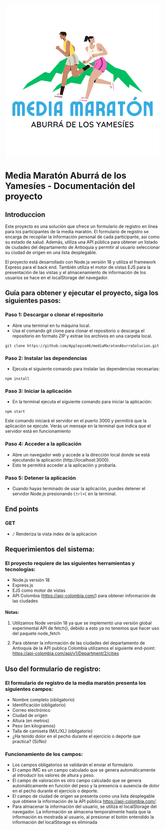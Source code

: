<p align="center">
  <img src="https://github.com/Applepie46/mediaMaratonAburraSolucion/blob/master/public/images/logos/logoNoBg.png" />
</p>

# Media Maratón Aburrá de los Yamesíes - Documentación del proyecto

## Introduccion
Este proyecto es una solución que ofrece un formulario de registro en línea para los 
participantes de la media maratón. El formulario de registro se encarga de recopilar la 
información personal de cada participante, así como su estado de salud. Además, utiliza una API 
pública para obtener un listado de ciudades del departamento de Antioquia y permitir al 
usuario seleccionar su ciudad de origen en una lista desplegable.

El proyecto está desarrollado con Node.js versión 18 y utiliza el framework Express para el back  end. También utiliza el motor de vistas EJS para la presentación de las vistas y el 
almacenamiento de información de los usuarios se hace en el localStorage del navegador.


## Guía para obtener y ejecutar el proyecto, siga los siguientes pasos:

### Paso 1: Descargar o clonar el repositorio

- Abre una terminal en tu máquina local.
- Usa el comando git clone para clonar el repositorio o descarga el repositorio en formato 
ZIP y extrae los archivos en una carpeta local.

`git clone https://github.com/Applepie46/mediaMaratonAburraSolucion.git`

### Paso 2: Instalar las dependencias

- Ejecuta el siguiente comando para instalar las dependencias necesarias:

`npm install`

### Paso 3: Iniciar la aplicación

- En la terminal ejecuta el siguiente comando para iniciar la aplicación:

`npm start`

Este comando iniciará el servidor en el puerto 3000 y permitirá que la aplicación se ejecute.
Verás un mensaje en la terminal que indica que el servidor está en funcionamiento

### Paso 4: Acceder a la aplicación

- Abre un navegador web y accede a la dirección local donde se está ejecutando la 
aplicación (http://localhost:3000).
- Esto te permitirá acceder a la aplicación y probarla.

### Paso 5: Detener la aplicación

- Cuando hayas terminado de usar la aplicación, puedes detener el servidor Node.js 
presionando `Ctrl+C` en la terminal.

## End points

### GET

- `/`
Renderiza la vista index de la aplicacion

## Requerimientos del sistema:

### El proyecto requiere de las siguientes herramientas y tecnologías:

- Node.js versión 18
- Express.js 
- EJS como motor de vistas
- API Colombia (https://api-colombia.com/) para obtener información de las ciudades

#### Notas:

1. Utilizamos Node versión 18 ya que se implementó una versión global experimental API 
de fetch(), debido a esto ya no tenemos que hacer uso del paquete node_fetch

2. Para obtener la información de las ciudades del departamento de Antioquia de la API 
publica Colombia utilizamos el siguiente end-point:
https://api-colombia.com/api/v1/Department/2/cities

## Uso del formulario de registro:

### El formulario de registro de la media maratón presenta los siguientes campos:

- Nombre completo (obligatorio)
- Identificación (obligatorio)
- Correo electrónico
- Ciudad de origen 
- Altura (en metros)
- Peso (en kilogramos)
- Talla de camiseta (M/L/XL) (obligatorio)
- ¿Ha tenido dolor en el pecho durante el ejercicio o deporte que practica? (Sí/No)

### Funcionamiento de los campos:

- Los campos obligatorios se validarán el enviar el formulario
- El campo IMC es un campo calculado que se genera automáticamente al introducir los 
valores de altura y peso.
- El campo de valoración es otro campo calculado que se genera automáticamente en 
función del peso y la presencia o ausencia de dolor en el pecho durante el ejercicio o 
deporte.
- El campo de ciudad de origen se presenta como una lista desplegable que obtiene la 
información de la API pública https://api-colombia.com/. 
- Para almacenar la información del usuario, se utiliza el localStorage del navegador. La 
información se almacena temporalmente hasta que la información es mostrada al 
usuario, al presionar el botón entendido la información del localStorage es eliminada






